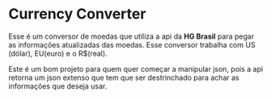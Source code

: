 # Currency Converter

Esse é um conversor de moedas que utiliza a api da **HG Brasil** para pegar as informações atualizadas das moedas. Esse conversor trabalha com US (dólar), EU(euro) e o R$(real).

Este é um bom projeto para quem quer começar a manipular json, pois a api retorna um json extenso que tem que ser destrinchado para achar as informações que deseja usar.
